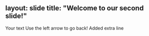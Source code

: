 layout: slide
title: "Welcome to our second slide!"
---
Your text
Use the left arrow to go back! Added extra line
